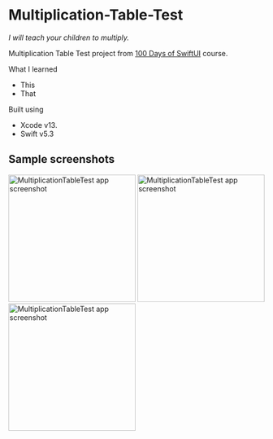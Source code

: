 # Multiplication-Table-Test
_I will teach your children to multiply._

Multiplication Table Test project from [100 Days of SwiftUI]([https://www.hackingwithswift.com/guide/ios-swiftui/3/3/challenge]) course.

What I learned
* This
* That

Built using
* Xcode v13.
* Swift v5.3

## Sample screenshots
<img alt="MultiplicationTableTest app screenshot" src="https://github.com/nemag06/Multiplication-Table-Test/assets/118446028/9a4a73b3-a3dc-457e-a73b-b3e461d85213" width=250>
<img alt="MultiplicationTableTest app screenshot" src="https://github.com/nemag06/Multiplication-Table-Test/assets/118446028/27182dd4-6f6f-4e02-a3e4-a867c4b68b4d" width=250>
<img alt="MultiplicationTableTest app screenshot" src="https://github.com/nemag06/Multiplication-Table-Test/assets/118446028/781823d9-0b75-4d21-be1e-660fe467bdea" width=250>


